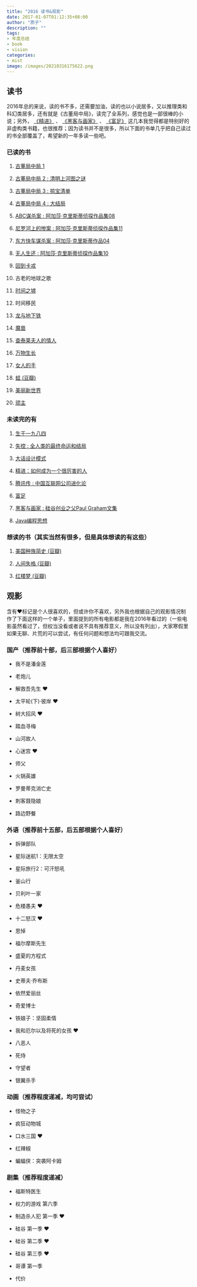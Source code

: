 ```yaml
---
title: "2016 读书&观影"
date: 2017-01-07T01:12:35+08:00
author: "质子"
description: ""
tags:
- 年度总结
- book
- vision
categories: 
- mist
image: /images/20210316175622.png
---
```



## 读书
2016年总的来说，读的书不多，还需要加油，读的也以小说居多，又以推理类和科幻类居多，还有就是《古董局中局》，读完了全系列，感觉也是一部很棒的小说；另外， [《精进》](https://book.douban.com/subject/26761696/) 、 [《黑客与画家》](https://book.douban.com/subject/6021440/) 、 [《富足》](https://book.douban.com/subject/25849758/) 这几本我觉得都是特别好的非虚构类书籍，也很推荐；因为读书并不是很多，所以下面的书单几乎把自己读过的书全部覆盖了，希望新的一年多读一些吧。 

### 已读的书

1.  [古董局中局 1](https://book.douban.com/subject/11612936/)

2.  [古董局中局 2 : 清明上河图之谜](https://book.douban.com/subject/24882288/)

3.  [古董局中局 3 : 掠宝清单](https://book.douban.com/subject/26261240/)

4.  [古董局中局 4 : 大结局](https://book.douban.com/subject/26650970/)

5.  [ABC谋杀案 : 阿加莎·克里斯蒂侦探作品集08](https://book.douban.com/subject/24737009/)

6.  [尼罗河上的惨案 : 阿加莎·克里斯蒂侦探作品集11](https://book.douban.com/subject/25697546/)

7.  [东方快车谋杀案 : 阿加莎·克里斯蒂作品04](https://book.douban.com/subject/24153048/)

8.  [无人生还 : 阿加莎·克里斯蒂侦探作品集10](https://book.douban.com/subject/24859822/)

9.  [回到卡戎](https://book.douban.com/subject/11531717/)

10.  古老的地球之歌

11.  [时间之墟](https://book.douban.com/subject/24935042/)

12.  时间移民

13.  [龙与地下铁](https://book.douban.com/subject/26628814/)

14.  [魔兽](https://book.douban.com/subject/26796435/)

15.  [查泰莱夫人的情人](https://book.douban.com/subject/2323413/)

16.  [万物生长](https://book.douban.com/subject/1223778/)

17.  [女人的手](https://book.douban.com/subject/26420841/)

18.  [蛙 (豆瓣)](https://book.douban.com/subject/19995918/)

19.  [美丽新世界](https://book.douban.com/subject/25782520/)

20.  [顽主](https://book.douban.com/subject/1151876/)


### 未读完的有

1.  [生于一九八四](https://book.douban.com/subject/26791930/)

3.  [失控 : 全人类的最终命运和结局](https://book.douban.com/subject/5375620/)

3.  [大话设计模式](https://book.douban.com/subject/2334288/)

4.  [精进：如何成为一个很厉害的人](https://book.douban.com/subject/26761696/)

5.  [腾讯传 : 中国互联网公司进化论](https://book.douban.com/subject/26929955/)

6.  [富足](https://book.douban.com/subject/25849758/)

7.  [黑客与画家 : 硅谷创业之父Paul Graham文集](https://book.douban.com/subject/6021440/)

8.  [Java编程思想](https://book.douban.com/subject/1313042/)


### 想读的书（其实当然有很多，但是具体想读的有这些）

1.  [美国种族简史 (豆瓣)](https://book.douban.com/subject/6892579/)

2. [人间失格 (豆瓣)](https://book.douban.com/subject/4011670/)

3. [红楼梦 (豆瓣)](https://book.douban.com/subject/1007305/)


## 观影
含有❤标记是个人很喜欢的，但或许你不喜欢，另外我也根据自己的观影情况制作了下面这样的一个单子，里面提到的所有电影都是我在2016年看过的（一些电影虽然看过了，但权当没看或者说不具有推荐意义，所以没有列出），大家寒假里如果无聊、片荒的可以尝试，有任何问题和想法均可跟我交流。


### 国产（推荐前十部，后三部根据个人喜好）

- 我不是潘金莲

- 老炮儿

- 解救吾先生 ❤

- 太平轮(下)·彼岸 ❤

- 树大招风 ❤

- 踏血寻梅

- 山河故人

- 心迷宫 ❤

- 师父

- 火锅英雄

- 罗曼蒂克消亡史

- 刺客聂隐娘

- 路边野餐


### 外语（推荐前十五部，后五部根据个人喜好）

- 拆弹部队

- 星际迷航1：无限太空

- 星际旅行2：可汗怒吼

- 釜山行

- 贝利叶一家

- 危楼愚夫 ❤

- 十二怒汉 ❤

- 思悼

- 福尔摩斯先生

- 盛夏的方程式

- 丹麦女孩

- 史蒂夫·乔布斯

- 依然爱丽丝

- 奇爱博士

- 铁娘子：坚固柔情

- 我和厄尔以及将死的女孩 ❤

- 八恶人

- 死侍

- 守望者

- 银翼杀手


### 动画（推荐程度递减，均可尝试）

- 怪物之子

- 疯狂动物城

- 口水三国 ❤

- 红辣椒

- 蝙蝠侠：突袭阿卡姆


### 剧集（推荐程度递减）

- 福斯特医生

- 权力的游戏 第六季

- 制造杀人犯 第一季 ❤

- 硅谷 第一季 ❤

- 硅谷 第二季 ❤

- 硅谷 第三季 ❤

- 哥谭 第一季

- 代价

